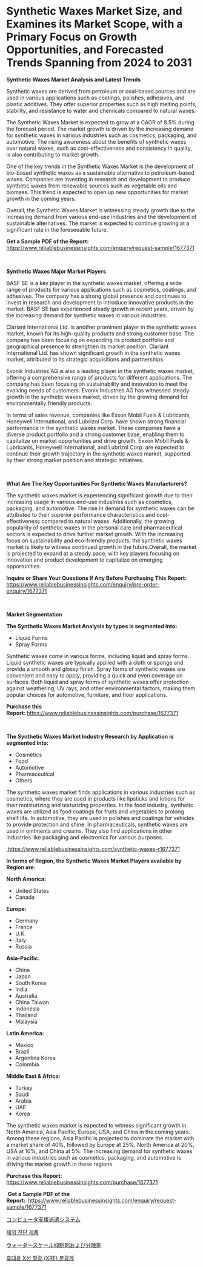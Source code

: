 <p><h1>Synthetic Waxes Market Size, and Examines its Market Scope, with a Primary Focus on Growth Opportunities, and Forecasted Trends Spanning from 2024 to 2031</h1></p><p><strong>Synthetic Waxes Market Analysis and Latest Trends</strong></p>
<p><p>Synthetic waxes are derived from petroleum or coal-based sources and are used in various applications such as coatings, polishes, adhesives, and plastic additives. They offer superior properties such as high melting points, stability, and resistance to water and chemicals compared to natural waxes.</p><p>The Synthetic Waxes Market is expected to grow at a CAGR of 8.5% during the forecast period. The market growth is driven by the increasing demand for synthetic waxes in various industries such as cosmetics, packaging, and automotive. The rising awareness about the benefits of synthetic waxes over natural waxes, such as cost-effectiveness and consistency in quality, is also contributing to market growth.</p><p>One of the key trends in the Synthetic Waxes Market is the development of bio-based synthetic waxes as a sustainable alternative to petroleum-based waxes. Companies are investing in research and development to produce synthetic waxes from renewable sources such as vegetable oils and biomass. This trend is expected to open up new opportunities for market growth in the coming years.</p><p>Overall, the Synthetic Waxes Market is witnessing steady growth due to the increasing demand from various end-use industries and the development of sustainable alternatives. The market is expected to continue growing at a significant rate in the foreseeable future.</p></p>
<p><strong>Get a Sample PDF of the Report:&nbsp;</strong> <a href="https://www.reliablebusinessinsights.com/enquiry/request-sample/1677371">https://www.reliablebusinessinsights.com/enquiry/request-sample/1677371</a></p>
<p>&nbsp;</p>
<p><strong>Synthetic Waxes Major Market Players</strong></p>
<p><p>BASF SE is a key player in the synthetic waxes market, offering a wide range of products for various applications such as cosmetics, coatings, and adhesives. The company has a strong global presence and continues to invest in research and development to introduce innovative products in the market. BASF SE has experienced steady growth in recent years, driven by the increasing demand for synthetic waxes in various industries.</p><p>Clariant International Ltd. is another prominent player in the synthetic waxes market, known for its high-quality products and strong customer base. The company has been focusing on expanding its product portfolio and geographical presence to strengthen its market position. Clariant International Ltd. has shown significant growth in the synthetic waxes market, attributed to its strategic acquisitions and partnerships.</p><p>Evonik Industries AG is also a leading player in the synthetic waxes market, offering a comprehensive range of products for different applications. The company has been focusing on sustainability and innovation to meet the evolving needs of customers. Evonik Industries AG has witnessed steady growth in the synthetic waxes market, driven by the growing demand for environmentally friendly products.</p><p>In terms of sales revenue, companies like Exxon Mobil Fuels & Lubricants, Honeywell International, and Lubrizol Corp. have shown strong financial performance in the synthetic waxes market. These companies have a diverse product portfolio and a strong customer base, enabling them to capitalize on market opportunities and drive growth. Exxon Mobil Fuels & Lubricants, Honeywell International, and Lubrizol Corp. are expected to continue their growth trajectory in the synthetic waxes market, supported by their strong market position and strategic initiatives.</p></p>
<p>&nbsp;</p>
<p><strong>What Are The Key Opportunities For Synthetic Waxes Manufacturers?</strong></p>
<p><p>The synthetic waxes market is experiencing significant growth due to their increasing usage in various end-use industries such as cosmetics, packaging, and automotive. The rise in demand for synthetic waxes can be attributed to their superior performance characteristics and cost-effectiveness compared to natural waxes. Additionally, the growing popularity of synthetic waxes in the personal care and pharmaceutical sectors is expected to drive further market growth. With the increasing focus on sustainability and eco-friendly products, the synthetic waxes market is likely to witness continued growth in the future.Overall, the market is projected to expand at a steady pace, with key players focusing on innovation and product development to capitalize on emerging opportunities.</p></p>
<p><strong>Inquire or Share Your Questions If Any Before Purchasing This Report:</strong> <a href="https://www.reliablebusinessinsights.com/enquiry/pre-order-enquiry/1677371">https://www.reliablebusinessinsights.com/enquiry/pre-order-enquiry/1677371</a></p>
<p>&nbsp;</p>
<p><strong>Market Segmentation</strong></p>
<p><strong>The Synthetic Waxes Market Analysis by types is segmented into:</strong></p>
<p><ul><li>Liquid Forms</li><li>Spray Forms</li></ul></p>
<p><p>Synthetic waxes come in various forms, including liquid and spray forms. Liquid synthetic waxes are typically applied with a cloth or sponge and provide a smooth and glossy finish. Spray forms of synthetic waxes are convenient and easy to apply, providing a quick and even coverage on surfaces. Both liquid and spray forms of synthetic waxes offer protection against weathering, UV rays, and other environmental factors, making them popular choices for automotive, furniture, and floor applications.</p></p>
<p><strong>Purchase this Report:&nbsp;</strong><a href="https://www.reliablebusinessinsights.com/purchase/1677371">https://www.reliablebusinessinsights.com/purchase/1677371</a></p>
<p>&nbsp;</p>
<p><strong>The Synthetic Waxes Market Industry Research by Application is segmented into:</strong></p>
<p><ul><li>Cosmetics</li><li>Food</li><li>Automotive</li><li>Pharmaceutical</li><li>Others</li></ul></p>
<p><p>The synthetic waxes market finds applications in various industries such as cosmetics, where they are used in products like lipsticks and lotions for their moisturizing and texturizing properties. In the food industry, synthetic waxes are utilized as food coatings for fruits and vegetables to prolong shelf life. In automotive, they are used in polishes and coatings for vehicles to provide protection and shine. In pharmaceuticals, synthetic waxes are used in ointments and creams. They also find applications in other industries like packaging and electronics for various purposes.</p></p>
<p><a href="https://www.reliablebusinessinsights.com/synthetic-waxes-r1677371">&nbsp;https://www.reliablebusinessinsights.com/synthetic-waxes-r1677371</a></p>
<p><strong>In terms of Region, the Synthetic Waxes Market Players available by Region are:</strong></p>
<p>
    <p> <strong> North America: </strong>
        <ul>
            <li>United States</li>
            <li>Canada</li>
        </ul>
        </p> 
    <p> <strong> Europe: </strong>
        <ul>
            <li>Germany</li>
            <li>France</li>
            <li>U.K.</li>
            <li>Italy</li>
            <li>Russia</li>
        </ul>
        </p> 
    <p> <strong> Asia-Pacific: </strong>
        <ul>
            <li>China</li>
            <li>Japan</li>
            <li>South Korea</li>
            <li>India</li>
            <li>Australia</li>
            <li>China Taiwan</li>
            <li>Indonesia</li>
            <li>Thailand</li>
            <li>Malaysia</li>
        </ul>
        </p> 
    <p> <strong> Latin America: </strong>
        <ul>
            <li>Mexico</li>
            <li>Brazil</li>
            <li>Argentina Korea</li>
            <li>Colombia</li>
        </ul>
        </p> 
    <p> <strong> Middle East & Africa: </strong>
        <ul>
            <li>Turkey</li>
            <li>Saudi</li>
            <li>Arabia</li>
            <li>UAE</li>
            <li>Korea</li>
        </ul>
    </p>
    </p>
<p><p>The synthetic waxes market is expected to witness significant growth in North America, Asia Pacific, Europe, USA, and China in the coming years. Among these regions, Asia Pacific is projected to dominate the market with a market share of 40%, followed by Europe at 25%, North America at 20%, USA at 10%, and China at 5%. The increasing demand for synthetic waxes in various industries such as cosmetics, packaging, and automotive is driving the market growth in these regions.</p></p>
<p><strong>Purchase this Report: </strong><a href="https://www.reliablebusinessinsights.com/purchase/1677371">https://www.reliablebusinessinsights.com/purchase/1677371</a></p>
<p>&nbsp;<strong>Get a Sample PDF of the Report:&nbsp;&nbsp;</strong><a href="https://www.reliablebusinessinsights.com/enquiry/request-sample/1677371">https://www.reliablebusinessinsights.com/enquiry/request-sample/1677371</a></p>
<p><strong></strong></p>
<p><p><a href="https://github.com/KenyonJohns/Market-Research-Report-List-1/blob/main/5228427107792.md">コンピュータ支援派遣システム</a></p><p><a href="https://github.com/Elenrrera7685/Market-Research-Report-List-2/blob/main/6752748102191.md">체외 진단 제품</a></p><p><a href="https://medium.com/@vincemarvin1/%E6%B0%B4%E3%82%B9%E3%82%B1%E3%83%BC%E3%83%AB%E9%98%B2%E6%AD%A2%E5%89%A4%E3%81%8A%E3%82%88%E3%81%B3%E5%88%86%E6%95%A3%E5%89%A4%E5%B8%82%E5%A0%B4%E8%A6%8F%E6%A8%A1%E3%81%A8%E5%B8%82%E5%A0%B4%E5%8B%95%E5%90%91-%E5%AE%8C%E5%85%A8%E3%81%AA%E7%94%A3%E6%A5%AD%E6%A6%82%E8%A6%81-2024%E5%B9%B4%E3%81%8B%E3%82%892031%E5%B9%B4-227673d17dab">ウォータースケール抑制剤および分散剤</a></p><p><a href="https://medium.com/@bud567768/%ED%9C%B4%EB%8C%80%EC%9A%A9-%EC%97%91%EC%8A%A4%EB%A0%88%EC%9D%B4-%ED%98%95%EA%B4%91-xrf-%EB%B6%84%EA%B4%91%EA%B3%84-%EC%8B%9C%EC%9E%A5-%EC%A0%84%EB%A7%9D-%EC%82%B0%EC%97%85-%EA%B0%9C%EC%9A%94-%EB%B0%8F-%EC%A0%84%EB%A7%9D-2024%EB%85%84%EB%B6%80%ED%84%B0-2031%EB%85%84%EA%B9%8C%EC%A7%80-38040f9db740">휴대용 X선 형광 (XRF) 분광계</a></p></p>